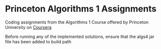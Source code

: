 # Princeton Algorithms 1 Assignments

Coding assignments from the Algorithms 1 Course offered by Princeton University on [Coursera](https://www.coursera.org/learn/algorithms-part1/home/week/1)

Before running any of the implemented solutions, ensure that the algs4 jar file has been added to build path
